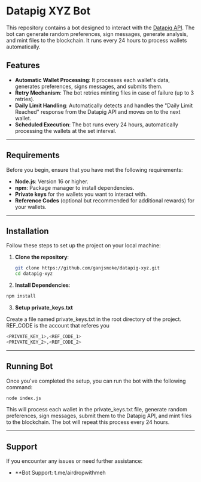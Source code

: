 # Datapig XYZ Bot

This repository contains a bot designed to interact with the [Datapig API](https://app.datapig.xyz). The bot can generate random preferences, sign messages, generate analysis, and mint files to the blockchain. It runs every 24 hours to process wallets automatically.

## Features

- **Automatic Wallet Processing**: It processes each wallet's data, generates preferences, signs messages, and submits them.
- **Retry Mechanism**: The bot retries minting files in case of failure (up to 3 retries).
- **Daily Limit Handling**: Automatically detects and handles the "Daily Limit Reached" response from the Datapig API and moves on to the next wallet.
- **Scheduled Execution**: The bot runs every 24 hours, automatically processing the wallets at the set interval.

---

## Requirements

Before you begin, ensure that you have met the following requirements:

- **Node.js**: Version 16 or higher.
- **npm**: Package manager to install dependencies.
- **Private keys** for the wallets you want to interact with.
- **Reference Codes** (optional but recommended for additional rewards) for your wallets.

---

## Installation

Follow these steps to set up the project on your local machine:

1. **Clone the repository**:
   ```bash
   git clone https://github.com/ganjsmoke/datapig-xyz.git
   cd datapig-xyz
   ```
2. **Install Dependencies**:
  ```bash
  npm install
  ```

3. **Setup private_keys.txt**
   
Create a file named private_keys.txt in the root directory of the project. REF_CODE is the account that referes you
```bash
<PRIVATE_KEY_1>,<REF_CODE_1>
<PRIVATE_KEY_2>,<REF_CODE_2>
```

---

## Running Bot

Once you've completed the setup, you can run the bot with the following command:

```bash
node index.js
```

This will process each wallet in the private_keys.txt file, generate random preferences, sign messages, submit them to the Datapig API, and mint files to the blockchain. The bot will repeat this process every 24 hours.

---

## Support

If you encounter any issues or need further assistance:

- **Bot Support: t.me/airdropwithmeh

